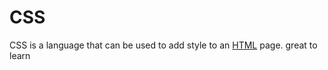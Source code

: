 # CSS




CSS is a language that can be used to add style to an [HTML](/wiki/HTML) page. great to learn